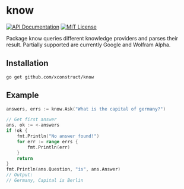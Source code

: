 know
====

[![API Documentation](http://img.shields.io/badge/api-GoDoc-blue.svg?style=flat-square)](http://godoc.org/github.com/xconstruct/know)
[![MIT License](http://img.shields.io/badge/license-MIT-blue.svg?style=flat-square)](http://opensource.org/licenses/MIT)

Package know queries different knowledge providers and parses their result.
Partially supported are currently Google and Wolfram Alpha.

## Installation

`go get github.com/xconstruct/know`

## Example

```go
answers, errs := know.Ask("What is the capital of germany?")

// Get first answer
ans, ok := <-answers
if !ok {
	fmt.Println("No answer found!")
	for err := range errs {
		fmt.Println(err)
	}
	return
}
fmt.Println(ans.Question, "is", ans.Answer)
// Output:
// Germany, Capital is Berlin
```

